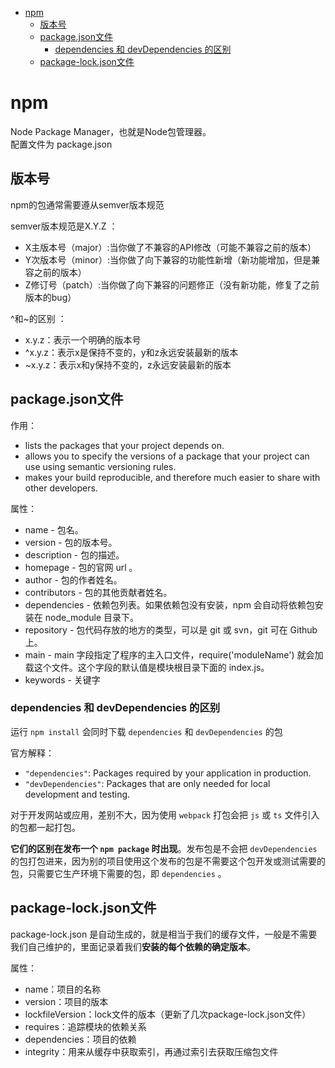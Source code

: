 - [npm](#npm)
  - [版本号](#版本号)
  - [package.json文件](#packagejson文件)
    - [dependencies 和 devDependencies 的区别](#dependencies-和-devdependencies-的区别)
  - [package-lock.json文件](#package-lockjson文件)

# npm
Node Package Manager，也就是Node包管理器。  
配置文件为 package.json

## 版本号
npm的包通常需要遵从semver版本规范 

semver版本规范是X.Y.Z ：
- X主版本号（major）:当你做了不兼容的API修改（可能不兼容之前的版本） 
- Y次版本号（minor）:当你做了向下兼容的功能性新增（新功能增加，但是兼容之前的版本） 
- Z修订号（patch）:当你做了向下兼容的问题修正（没有新功能，修复了之前版本的bug） 

^和~的区别 ：
- x.y.z：表示一个明确的版本号 
- ^x.y.z：表示x是保持不变的，y和z永远安装最新的版本
- ~x.y.z：表示x和y保持不变的，z永远安装最新的版本

## package.json文件
作用：
* lists the packages that your project depends on.
* allows you to specify the versions of a package that your project can use using semantic versioning rules.
* makes your build reproducible, and therefore much easier to share with other developers.

属性：
- name - 包名。
- version - 包的版本号。
- description - 包的描述。
- homepage - 包的官网 url 。
- author - 包的作者姓名。
- contributors - 包的其他贡献者姓名。
- dependencies - 依赖包列表。如果依赖包没有安装，npm 会自动将依赖包安装在 node_module 目录下。
- repository - 包代码存放的地方的类型，可以是 git 或 svn，git 可在 Github 上。
- main - main 字段指定了程序的主入口文件，require('moduleName') 就会加载这个文件。这个字段的默认值是模块根目录下面的 index.js。
- keywords - 关键字

### dependencies 和 devDependencies 的区别
运行 `npm install` 会同时下载 `dependencies` 和 `devDependencies` 的包

官方解释：
- `"dependencies"`: Packages required by your application in production.
- `"devDependencies"`: Packages that are only needed for local development and testing.

对于开发网站或应用，差别不大，因为使用 `webpack` 打包会把 `js` 或 `ts` 文件引入的包都一起打包。

**它们的区别在发布一个 `npm package` 时出现**。发布包是不会把 `devDependencies` 的包打包进来，因为别的项目使用这个发布的包是不需要这个包开发或测试需要的包，只需要它生产环境下需要的包，即 `dependencies` 。

## package-lock.json文件
package-lock.json 是自动生成的，就是相当于我们的缓存文件，一般是不需要我们自己维护的，里面记录着我们**安装的每个依赖的确定版本**。

属性：
- name：项目的名称
- version：项目的版本
- lockfileVersion：lock文件的版本（更新了几次package-lock.json文件）
- requires：追踪模块的依赖关系
- dependencies：项目的依赖
- integrity：用来从缓存中获取索引，再通过索引去获取压缩包文件





